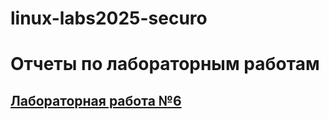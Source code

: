 # linux-labs2025-securo

# Отчеты по лабораторным работам

## [Лабораторная работа №6](https://www.dropbox.com/scl/fo/xgtw194qeb5gc5t7hiz50/ABFmqxe_oRUN9lKls5va5Sg?rlkey=ujyedxhz9hkkl733f1qi89kxy&st=5wsz0cdx&dl=0)
